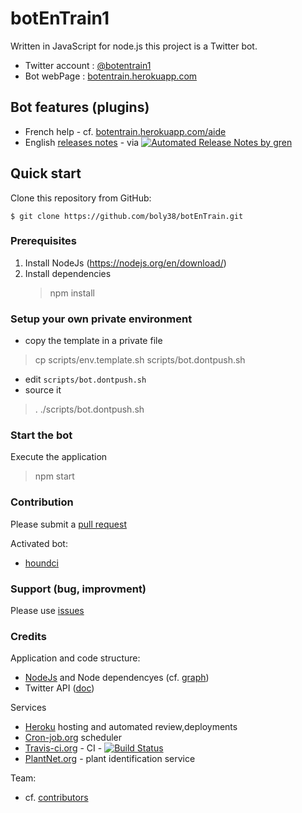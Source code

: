 # botEnTrain1
Written in JavaScript for node.js this project is a Twitter bot.

- Twitter account : [@botentrain1](https://twitter.com/botEnTrain1)
- Bot webPage : [botentrain.herokuapp.com](https://botentrain.herokuapp.com/)

## Bot features (plugins)

- French help - cf. [botentrain.herokuapp.com/aide](https://botentrain.herokuapp.com/aide)
- English [releases notes](https://github.com/boly38/botEnTrain/releases)  - via [![Automated Release Notes by gren](https://img.shields.io/badge/%F0%9F%A4%96-release%20notes-00B2EE.svg)](https://github-tools.github.io/github-release-notes/)

## Quick start

Clone this repository from GitHub:

```
$ git clone https://github.com/boly38/botEnTrain.git
```

### Prerequisites

1. Install NodeJs (https://nodejs.org/en/download/)
2. Install dependencies
    > npm install

### Setup your own private environment

- copy the template in a private file
> cp scripts/env.template.sh scripts/bot.dontpush.sh
- edit `scripts/bot.dontpush.sh`
- source it
> . ./scripts/bot.dontpush.sh

### Start the bot

Execute the application
> npm start

### Contribution
Please submit a [pull request](https://github.com/boly38/botEnTrain/pulls)

Activated bot:
- [houndci](https://houndci.com/)

### Support (bug, improvment)

Please use [issues](https://github.com/boly38/botEnTrain/issues)


### Credits

Application and code structure: 
- [NodeJs](https://nodejs.org/) and Node dependencyes (cf. [graph](https://github.com/boly38/botEnTrain/network/dependencies)) 
- Twitter API ([doc](https://developer.twitter.com/en/docs))

Services
- [Heroku](https://devcenter.heroku.com/articles/getting-started-with-nodejs) hosting and automated review,deployments
- [Cron-job.org](https://cron-job.org/) scheduler
- [Travis-ci.org](https://www.travis-ci.org/) - CI - [![Build Status](https://www.travis-ci.org/boly38/botEnTrain.svg?branch=master)](https://www.travis-ci.org/boly38/botEnTrain)
- [PlantNet.org](https://plantnet.org) - plant identification service

Team: 
- cf. [contributors](https://github.com/boly38/botEnTrain/graphs/contributors)
